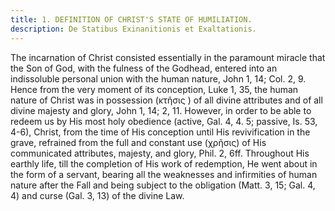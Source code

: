 ```yaml
---
title: 1. DEFINITION OF CHRIST'S STATE OF HUMILIATION.
description: De Statibus Exinanitionis et Exaltationis.
---
```


The incarnation of Christ consisted essentially in the paramount miracle that the Son of God, with the fulness of the Godhead, entered into an indissoluble personal union with the human nature, John 1, 14; Col. 2, 9. Hence from the very moment of its conception, Luke 1, 35, the human nature of Christ was in possession (κτῆσις  ) of all divine attributes and of all divine majesty and glory, John 1, 14; 2, 11. However, in order to be able to redeem us by His most holy obedience (active, Gal. 4, 4. 5; passive, Is. 53, 4-6), Christ, from the time of His conception until His revivification in the grave, refrained from the full and constant use (χρῆσις) of His communicated attributes, majesty, and glory, Phil. 2, 6ff. Throughout His earthly life, till the completion of His work of redemption, He went about in the form of a servant, bearing all the weaknesses and infirmities of human nature after the Fall and being subject to the obligation (Matt. 3, 15; Gal. 4, 4) and curse (Gal. 3, 13) of the divine Law.

